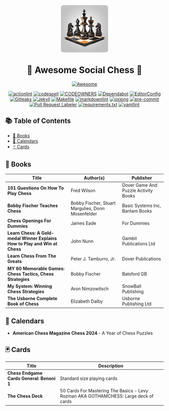 <div align="center">
  <img src="assets/social-chess-logo.png" alt="Awesome Social Chess Logo" width="150" style="display:block; margin:auto; border-radius:8px;">
  <h1>🎉 Awesome Social Chess 🎉</h1>
  <p>
    <a href="https://github.com/sindresorhus/awesome"><img alt="Awesome" src="https://cdn.rawgit.com/sindresorhus/awesome/d7305f38d29fed78fa85652e3a63e154dd8e8829/media/badge.svg" title="Awesome"></a>
  </p>
  <p>
    <a href="https://github.com/rhysd/actionlint"><img alt="actionlint" src="https://img.shields.io/badge/actionlint-enabled-brightgreen"></a>
    <a href="https://github.com/codespell-project"><img alt="codespell" src="https://img.shields.io/badge/codespell-enabled-brightgreen"></a>
    <a href="https://docs.github.com/en/repositories/managing-your-repositorys-settings-and-features/customizing-your-repository/about-code-owners"><img alt="CODEOWNERS" src="https://img.shields.io/badge/CODEOWNERS-enabled-brightgreen"></a>
    <a href="https://github.com/dependabot"><img alt="Dependabot" src="https://img.shields.io/badge/Dependabot-enabled-brightgreen"></a>
    <a href="https://github.com/editorconfig"><img alt="EditorConfig" src="https://img.shields.io/badge/EditorConfig-enabled-brightgreen"></a>
    <a href="https://github.com/gitleaks/gitleaks"><img alt="Gitleaks" src="https://img.shields.io/badge/gitleaks-enabled-brightgreen"></a>
    <a href="https://github.com/jekyll"><img alt="Jekyll" src="https://img.shields.io/badge/Jekyll-enabled-brightgreen"></a>
    <a href="https://www.gnu.org/software/make/"><img alt="Makefile" src="https://img.shields.io/badge/Makefile-enabled-brightgreen"></a>
    <a href="https://github.com/DavidAnson/markdownlint"><img alt="markdownlint" src="https://img.shields.io/badge/markdownlint-enabled-brightgreen"></a>
    <a href="https://github.com/shssoichiro/oxipng"><img alt="oxipng" src="https://img.shields.io/badge/oxipng-enabled-brightgreen"></a>
    <a href="https://github.com/pre-commit"><img alt="pre-commit" src="https://img.shields.io/badge/pre--commit-enabled-brightgreen"></a>
    <a href="https://github.com/actions/labeler"><img alt="Pull Request Labeler" src="https://img.shields.io/badge/Pull_Request_Labeler-enabled-brightgreen"></a>
    <a href="https://pip.pypa.io/en/stable/reference/requirements-file-format/"><img alt="requirements.txt" src="https://img.shields.io/badge/requirements.txt-enabled-brightgreen"></a>
    <a href="https://github.com/adrienverge/yamllint"><img alt="yamllint" src="https://img.shields.io/badge/yamllint-enabled-brightgreen"></a>
  </p>
</div>

## 📚 Table of Contents

- [📖 Books](#books)
- [📅 Calendars](#calendars)
- [🃏 Cards](#cards)

## 📖 Books

| Title                                                                      | Author(s)                                         | Publisher                            |
|----------------------------------------------------------------------------|---------------------------------------------------|--------------------------------------|
| **101 Questions On How To Play Chess**                                     | Fred Wilson                                       | Dover Game And Puzzle Activity Books |
| **Bobby Fischer Teaches Chess**                                            | Bobby Fischer, Stuart Margulies, Donn Mosenfelder | Basic Systems Inc, Bantam Books      |
| **Chess Openings For Dummies**                                             | James Eade                                        | For Dummies                          |
| **Learn Chess: A Gold-medal Winner Explains How to Play and Win at Chess** | John Nunn                                         | Gambit Publications Ltd              |
| **Learn Chess From The Greats**                                            | Peter J. Tamburro, Jr.                            | Dover Publications                   |
| **MY 60 Memorable Games: Chess Tactics, Chess Strategies**                 | Bobby Fischer                                     | Batsford GB                          |
| **My System: Winning Chess Strategies**                                    | Aron Nimzowitsch                                  | SnowBall Publishing                  |
| **The Usborne Complete Book of Chess**                                     | Elizabeth Dalby                                   | Usborne Publishing Ltd               |

## 📅 Calendars

- **American Chess Magazine Chess 2024** - A Year of Chess Puzzles

## 🃏 Cards

| Title                                                               | Description                               |
|---------------------------------------------------------------------|-------------------------------------------|
| **Chess Endgame Cards General: Benoni 1**                           | Standard size playing cards               |
| **The Chess Deck**                                                  | 50 Cards For Mastering The Basics - Levy Rozman AKA GOTHAMCHESS: Large deck of cards |
